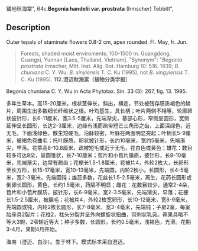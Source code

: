 铺地秋海棠",
64c.**Begonia handelii var. prostrata** (Irmscher) Tebbitt",

## Description
Outer tepals of staminate flowers 0.8-2 cm, apex rounded. Fl. May, fr. Jun.

> Forests, shaded moist enviroments; 100-1500 m. Guangdong, Guangxi, Yunnan [Laos, Thailand, Vietnam].
  "Synonym": "*Begonia prostrata* Irmscher, Mitt. Inst. Allg. Bot. Hamburg 10: 516. 1939; *B. chuniana* C. Y. Wu; *B. xinyiensis* T. C. Ku (1995), not *B. xingyiensis* T. C. Ku (1995).
**112.澄迈秋海棠（植物分类学报）**

Begonia chuniana C. Y. Wu in Acta Phytotax. Sin. 33 (3): 267, fig. 13. 1995.

多年生草本。高15-20厘米。根状茎伸长，斜出，横走，节处被残存膜质褐色的鳞片，周围生出多数细长纤维状之根。叶均基生，具长柄；叶片两侧不相等，轮廓卵状披针形，长6-11厘米，宽3.5-5厘米，先端渐尖，基部心形，窄侧呈圆形，宽侧延伸呈长圆形，长达2-3厘米，边缘有浅而疏带短芒三角形之齿，上面深绿色，近无毛，下面浅绿色，散生短硬毛，沿脉较密，叶脉在两面明显突起；叶柄长5-9厘米，被褐色卷曲毛；托叶膜质，卵状披针形，长约10毫米，宽约5毫米，先端渐尖，早落。花葶高8-10.8厘米，疏被短毛或近于无毛，花白色或黄色；雄花：数目较多可达8朵，呈圆锥状，长7-10厘米；苞片和小苞片膜质，披针形，长8-10毫米，先端渐尖，边常有疏齿；花梗长1.5-1.8厘米，花被片4，外轮2枚大，长卵形至长方形，长15-17毫米，宽10-13毫米，先端圆，内轮2枚小，长圆形，长4-5毫米，宽2-3毫米，先端圆钝；雄蕊多数，花丝长1.5-2.5毫米，离生，花药长圆形或倒卵长圆形，黄色，长约1.5毫米，药隔不明显；雌花：花数目较少，通常2-4朵，苞片和小苞片膜质，披针形，长6-9毫米，宽2-3.5毫米，先端渐尖，早落；花梗长1.5-2.5厘米，被腺毛；花被片4，外轮2枚宽卵形，长10-12毫米，宽8-9毫米，先端圆或钝，内轮2枚长圆形，长7-8毫米，宽3-4毫米，先端钝；子房2室，每室胎座具2裂片；花柱2，柱头分裂并呈外向螺旋状扭曲，带刺状乳突。蒴果具略不等大3翅，2窄翅近等大；种子多数，长圆形，长约0.5毫米，浅褐色，光滑。花期3-4月，果期4月开始。

海南（澄迈、白沙）。生于林下。模式标本采自澄迈。
